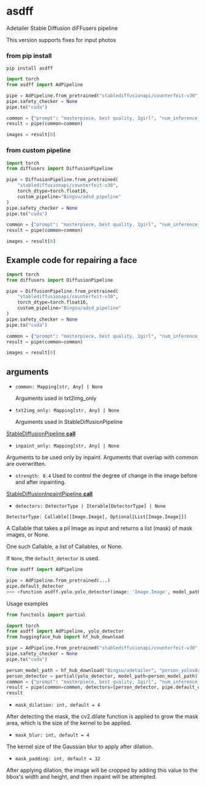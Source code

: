 # asdff

Adetailer Stable Diffusion diFFusers pipeline

This version supports fixes for input photos

### from pip install

```
pip install asdff
```

```py
import torch
from asdff import AdPipeline

pipe = AdPipeline.from_pretrained("stablediffusionapi/counterfeit-v30", torch_dtype=torch.float16)
pipe.safety_checker = None
pipe.to("cuda")

common = {"prompt": "masterpiece, best quality, 1girl", "num_inference_steps": 28}
result = pipe(common=common)

images = result[0]
```

### from custom pipeline


```py
import torch
from diffusers import DiffusionPipeline

pipe = DiffusionPipeline.from_pretrained(
    "stablediffusionapi/counterfeit-v30",
    torch_dtype=torch.float16,
    custom_pipeline="Bingsu/adsd_pipeline"
)
pipe.safety_checker = None
pipe.to("cuda")

common = {"prompt": "masterpiece, best quality, 1girl", "num_inference_steps": 28}
result = pipe(common=common)

images = result[0]
```
## Example code for repairing a face

```py
import torch
from diffusers import DiffusionPipeline

pipe = DiffusionPipeline.from_pretrained(
    "stablediffusionapi/counterfeit-v30",
    torch_dtype=torch.float16,
    custom_pipeline="Bingsu/adsd_pipeline"
)
pipe.safety_checker = None
pipe.to("cuda")

common = {"prompt": "masterpiece, best quality, 1girl", "num_inference_steps": 28}
result = pipe(common=common)

images = result[0]
```

## arguments

- `common: Mapping[str, Any] | None`

  Arguments used in txt2img_only

- `txt2img_only: Mapping[str, Any] | None`

  Arguments used in StableDiffusionPipeline

[StableDiffusionPipeline.__call__](https://huggingface.co/docs/diffusers/api/pipelines/stable_diffusion/text2img#diffusers.StableDiffusionPipeline.__call__)

- `inpaint_only: Mapping[str, Any] | None`

 Arguments to be used only by inpaint. Arguments that overlap with common are overwritten.

- `strength: 0.4`  Used to control the degree of change in the image before and after inpainting.

[StableDiffusionInpaintPipeline.__call__](https://huggingface.co/docs/diffusers/api/pipelines/stable_diffusion/inpaint#diffusers.StableDiffusionInpaintPipeline.__call__)

- `detectors: DetectorType | Iterable[DetectorType] | None`

`DetectorType: Callable[[Image.Image], Optional[List[Image.Image]]]`

A Callable that takes a pil Image as input and returns a list (mask) of mask images, or None.

One such Callable, a list of Callables, or None.

If `None`, the `default_detector` is used.

```py
from asdff import AdPipeline

pipe = AdPipeline.from_pretrained(...)
pipe.default_detector
>>> <function asdff.yolo.yolo_detector(image: 'Image.Image', model_path: 'str | None' = None, confidence: 'float' = 0.3) -> 'list[Image.Image] | None'>
```

Usage examples

```py
from functools import partial

import torch
from asdff import AdPipeline, yolo_detector
from huggingface_hub import hf_hub_download

pipe = AdPipeline.from_pretrained("stablediffusionapi/counterfeit-v30", torch_dtype=torch.float16)
pipe.safety_checker = None
pipe.to("cuda")

person_model_path = hf_hub_download("Bingsu/adetailer", "person_yolov8s-seg.pt")
person_detector = partial(yolo_detector, model_path=person_model_path)
common = {"prompt": "masterpiece, best quality, 1girl", "num_inference_steps": 28}
result = pipe(common=common, detectors=[person_detector, pipe.default_detector])
result
```

- `mask_dilation: int, default = 4`
  
After detecting the mask, the cv2.dilate function is applied to grow the mask area, which is the size of the kernel to be applied.

- `mask_blur: int, default = 4`

The kernel size of the Gaussian blur to apply after dilation.

- `mask_padding: int, default = 32`
  
After applying dilation, the image will be cropped by adding this value to the bbox's width and height, and then inpaint will be attempted.
